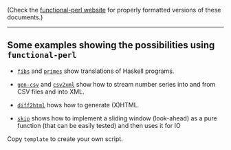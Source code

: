 (Check the [functional-perl website](http://functional-perl.org/) for
properly formatted versions of these documents.)

---

## Some examples showing the possibilities using `functional-perl`

* [`fibs`](fibs) and [`primes`](primes) show translations of Haskell programs.

* [`gen-csv`](gen-csv) and [`csv2xml`](csv2xml) show how to stream
  number series into and from CSV files and into XML.

* [`diff2html`](diff2html) hows how to generate (X)HTML.

* [`skip`](skip) shows how to implement a sliding window (look-ahead) as a
  pure function (that can be easily tested) and then uses it for IO

Copy `template` to create your own script.
